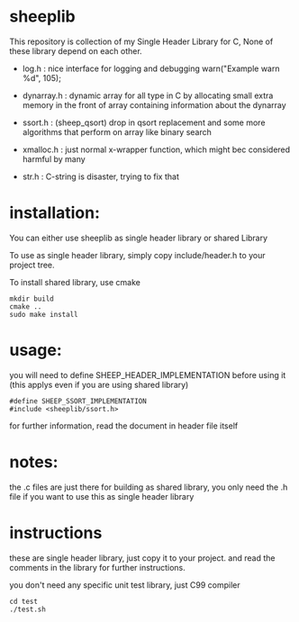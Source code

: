 # sheeplib

This repository is collection of my Single Header Library for C,
None of these library depend on each other.

- log.h
    : nice interface for logging and debugging
    warn("Example warn %d", 105);
        
- dynarray.h 
    : dynamic array for all type in C
    by allocating small extra memory in the 
    front of array containing information
    about the dynarray

- ssort.h 
    : (sheep_qsort) drop in qsort replacement
      and some more algorithms that perform on array
      like binary search

- xmalloc.h 
    : just normal x-wrapper function,
    which might bec considered harmful by many

- str.h 
    : C-string is disaster, trying to fix that

# installation:

You can either use sheeplib as single header library or shared Library

To use as single header library, simply copy
include/header.h to your project tree.

To install shared library, use cmake

    mkdir build
    cmake ..
    sudo make install

# usage:

you will need to define SHEEP_HEADER_IMPLEMENTATION before using it
(this applys even if you are using shared library)

    #define SHEEP_SSORT_IMPLEMENTATION
    #include <sheeplib/ssort.h>

for further information, read the document in header file itself

# notes:

the .c files are just there for building as shared library,
you only need the .h file if you want to use this as single header library

# instructions

these are single header library, just copy it to your project.
and read the comments in the library for further instructions.

you don't need any specific unit test library, just C99 compiler

    cd test
    ./test.sh

